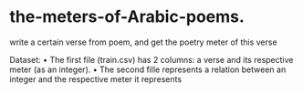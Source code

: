 # the-meters-of-Arabic-poems.
write a certain verse from poem, and get the poetry meter of this verse

Dataset:
• The first file (train.csv) has 2 columns: a verse and its respective meter
(as an integer).
• The second fille represents a relation between an integer and the respective
meter it represents
